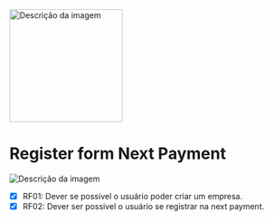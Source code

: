 <img src="https://github.com/user-attachments/assets/2e67f5fb-b109-4bac-8169-8d11ad27dd1b" alt="Descrição da imagem" width="200px">

# Register form Next Payment

<img src="https://github.com/user-attachments/assets/f5571745-708e-47bd-89d8-cd7a74f0929a" alt="Descrição da imagem" >

- [x] RF01: Dever se possivel o usuário poder criar um empresa.
- [x] RF02: Dever ser possivel o usuário se registrar na next payment.
